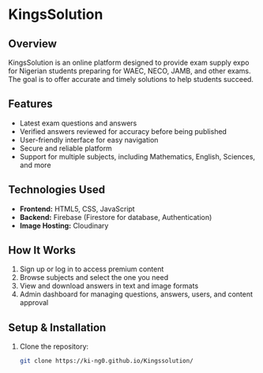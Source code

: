 # KingsSolution  

## Overview  
KingsSolution is an online platform designed to provide exam supply expo for Nigerian students preparing for WAEC, NECO, JAMB, and other exams. The goal is to offer accurate and timely solutions to help students succeed.  

## Features  
- Latest exam questions and answers  
- Verified answers reviewed for accuracy before being published  
- User-friendly interface for easy navigation  
- Secure and reliable platform  
- Support for multiple subjects, including Mathematics, English, Sciences, and more  

## Technologies Used  
- **Frontend:** HTML5, CSS, JavaScript  
- **Backend:** Firebase (Firestore for database, Authentication)  
- **Image Hosting:** Cloudinary  

## How It Works  
1. Sign up or log in to access premium content  
2. Browse subjects and select the one you need  
3. View and download answers in text and image formats  
4. Admin dashboard for managing questions, answers, users, and content approval  

## Setup & Installation  
1. Clone the repository:  
   ```bash
   git clone https://ki-ng0.github.io/Kingssolution/
